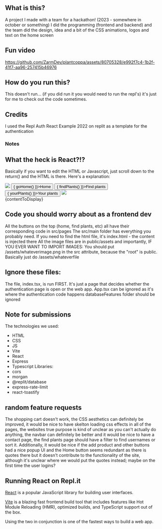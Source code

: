 ## What is this?
A project I made with a team for a hackathon! (2023 - somewhere in october or something)
I did the programming (frontend and backend) and the team did the design, idea and a bit of the CSS animations, logos and text on the home screen
## Fun video
https://github.com/ZarmDev/plantcoppa/assets/80705328/e992f7c4-1b2f-41f7-aa96-257415b46976
## How do you run this?
This doesn't run... (if you did run it you would need to run the repl's) it's just for me to check out the code sometimes.
## Credits
I used the Repl Auth React Example 2022 on replit as a template for the authentication
### Notes
## What the heck is React?!?
Basically if you want to edit the HTML or Javascript, just scroll down to the return() and the HTML is there.
Here's a explanation:
<div id="navbar">
  <img src="/favicon.png"></img>
  <!-- Just like in normal HTML, you can add onclick but here it's captalized at C and it has this wierd arrow function which you can ignore, it's just saying run the function goHome() when the button is clicked -->
  <button onClick={() => { goHome() }}>Home</button>
  <button onClick={() => { findPlants() }}>Find plants</button>
  <button onClick={() => { yourPlants() }}>Your plants</button>
  <img id="shoppingcart" src="/assets/shoppingcart.png"></img>
</div>
<div id="content">
    <!-- This code puts the variable contentToDisplay on the site in the div, "content" -->
    {contentToDisplay}
</div>

## Code you should worry about as a frontend dev
All the buttons on the top (home, find plants, etc) all have their corresponding code in src/pages
The src/main folder has everything you probably need.
If you need to find the html file, it's index.html - the content is injected there
All the image files are in public/assets and importantly, IF YOU EVER WANT TO IMPORT IMAGES:
You should put /assets/whateverimage.png in the src attribute, because the "root" is public. Basically just do /assets/whateverfile

## Ignore these files:
The file, index.tsx, is run FIRST. It's just a page that decides whether the authentication page is open or the web app.
App.tsx can be ignored as it's where the authentication code happens
databaseFeatures folder should be ignored

## Note for submissions
The technologies we used:
- HTML
- CSS
- JS
- Vite
- React
- Express
- Typescript
Libraries:
- cors
- morgan
- @replit/database
- express-rate-limit
- react-toastify

## random feature requests ##
The shopping cart doesn't work, the CSS aesthetics can definitely be improved, it would be nice to have skelton loading css effects in all of the pages, the websites true purpose is kind of unclear as you can't actually do anything, the navbar can definitely be better and it would be nice to have a contact page, the find plants page should have a filter to find usernames or sort it. Additionally, it would be nice if the add product and other buttons had a nice popup UI and the Home button seems redundant as there is quotes there but it doesn't contribute to the functionality of the site, although it's unclear where we would put the quotes instead; maybe on the first time the user logins? 

## Running React on Repl.it

[React](https://reactjs.org/) is a popular JavaScript library for building user interfaces.

[Vite](https://vitejs.dev/) is a blazing fast frontend build tool that includes features like Hot Module Reloading (HMR), optimized builds, and TypeScript support out of the box.

Using the two in conjunction is one of the fastest ways to build a web app.
